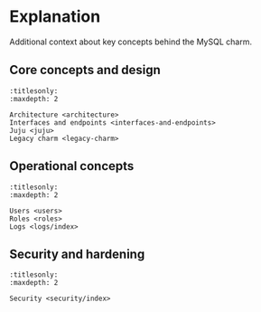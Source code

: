 # Explanation

Additional context about key concepts behind the MySQL charm.

## Core concepts and design

```{toctree}
:titlesonly:
:maxdepth: 2

Architecture <architecture>
Interfaces and endpoints <interfaces-and-endpoints>
Juju <juju>
Legacy charm <legacy-charm>
```

## Operational concepts

```{toctree}
:titlesonly:
:maxdepth: 2

Users <users>
Roles <roles>
Logs <logs/index>
```

## Security and hardening

```{toctree}
:titlesonly:
:maxdepth: 2

Security <security/index>
```
